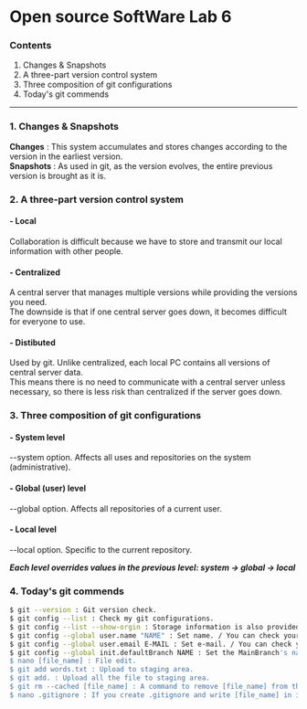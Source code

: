 # Open source SoftWare Lab 6  

### Contents
1. Changes & Snapshots  
2. A three-part version control system  
3. Three composition of git configurations  
4. Today's git commends  

---

### 1. Changes & Snapshots  
**Changes** : This system accumulates and stores changes according to the version in the earliest version.  
**Snapshots** : As used in git, as the version evolves, the entire previous version is brought as it is.  


  
### 2. A three-part version control system  
#### - Local
Collaboration is difficult because we have to store and transmit our local information with other people.  

#### - Centralized
A central server that manages multiple versions while providing the versions you need.  
The downside is that if one central server goes down, it becomes difficult for everyone to use.  

#### - Distibuted
Used by git. Unlike centralized, each local PC contains all versions of central server data.  
This means there is no need to communicate with a central server unless necessary, so there is less risk than centralized if the server goes down.  


### 3. Three composition of git configurations
#### - System level
--system option. Affects all uses and repositories on the system (administrative).  

#### - Global (user) level
--global option. Affects all repositories of a current user.  

#### - Local level
--local option. Specific to the current repository.  

***Each level overrides values in the previous level: system -> global -> local***  


### 4. Today's git commends
```sh
$ git --version : Git version check.
$ git config --list : Check my git configurations.
$ git config --list --show-orgin : Storage information is also provided.
$ git config --global user.name "NAME" : Set name. / You can check your name if you enter it without --global and "NAME".
$ git config --global user.email E-MAIL : Set e-mail. / You can check your e-mail if you enter it without --global and E-MAIL.
$ git config --global init.defaultBranch NAME : Set the MainBranch's name.
$ nano [file_name] : File edit.
$ git add words.txt : Upload to staging area.
$ git add. : Upload all the file to staging area.
$ git rm --cached [file_name] : A command to remove [file_name] from the staging area.
$ nano .gitignore : If you create .gitignore and write [file_name] in it, [file_name] will not be tracked.
```
